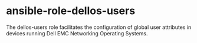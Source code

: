 # ansible-role-dellos-users
The dellos-users  role facilitates the configuration of global user attributes in devices running Dell EMC Networking Operating Systems.
